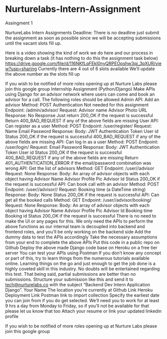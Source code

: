# Nurturelabs-Intern-Assignment
Assingment 1


NurtureLabs Intern Assignments
Deadline: There is no deadline just submit the assignment as soon as possible since we will be accepting submissions until the vacant slots fill up.

Here is a video showing the kind of work we do here and our process in breaking down a task (it has nothing to do this the assignment task below) https://drive.google.com/file/d/116NKfLqFEkI0nyQRPEOpshw3qj_3pXUR/view?usp=sharing
Currently there are 4 out of 6 slots available
We’ll update the above number as the slots fill up

If you wish to be notified of more roles opening up at Nurture Labs please join this google group
Internship Assignment (Python/Django)
Make APIs using Django for an advisor network where users can come and book an advisor for a call.
The following roles should be allowed
Admin
API: Add an advisor
Method:
POST
Authentication
Not needed for this assignment
Endpoint: 
/admin/advisor/
Request:
Advisor name
Advisor Photo URL
Response:
No Response
Just return 200_OK if the request is successful
Return 400_BAD_REQUEST if any of the above fields are missing
User
API: Can register as a user
Method:
POST
Endpoint: 
/user/register/
Request:
Name
Email
Password
Response:
Body:
JWT Authentication Token
User id
Status
200_OK if the request is successful
400_BAD_REQUEST if any of the above fields are missing
API: Can log in as a user
Method:
POST
Endpoint: 
/user/login/
Request:
Email
Password
Response:
Body:
JWT Authentication Token
User id
Status
200_OK if the request is successful
400_BAD_REQUEST if any of the above fields are missing
Return 401_AUTHENTICATION_ERROR if the email/password combination was wrong
API: Get the list of advisors
Method:
GET
Endpoint: 
/user/<user-id>/advisor
Request:
None
Response:
Body:
An array of advisor objects with each object having
Advisor Name
Advisor Profile Pic
Advisor Id
Status
200_OK if the request is successful
API: Can book call with an advisor
Method:
POST
Endpoint: 
/user/<user-id>/advisor/<advisor-id>/
Request:
Booking time (a DateTime string)
Response:
Body:
None
Status
200_OK if the request is successful
API: Can get all the booked calls
Method:
GET
Endpoint: 
/user/<user-id>/advisor/booking/
Request:
None
Response:
Body:
An array of advisor objects with each object having
Advisor Name
Advisor Profile Pic
Advisor Id
Booking time
Booking id
Status
200_OK if the request is successful
There is no need to make the UI or any pages for this. We only need the APIs to perform the above functions as our internal team is decoupled into backend and frontend roles, and you’ll be only working on the backend side
Add the dummy data to test the APIs accordingly
Take the necessary assumptions from your end to complete the above APIs
Put this code in a public repo on Github
Deploy the above made Django code base on Heroku on a free tier server
You can test your APIs using Postman
If you don’t know any concept or part of this, try to learn things from the numerous tutorials available online. Learning things on the go and just enough to get the job done is a highly coveted skill in this industry.
No doubts will be entertained regarding this test. That being said, partial submissions are better than no submissions.
Structure your submission like this and send it to tech@nurturelabs.co with the subject “Backend Dev Intern Application Django”.
Your Name
The location you’re currently at
Github Link
Heroku Deployment Link
Postman link to import collection 
Specify the earliest date you can join from if you do get selected. We’ll need you to work for at least 9 hrs a day from Monday to Friday, so if you’ll not be available for that please let us know that too
Attach your resume or link your updated linkedin profile

If you wish to be notified of more roles opening up at Nurture Labs please join this google group

